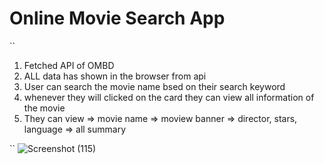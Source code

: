 # Online Movie Search App 
``
1) Fetched API of OMBD
2) ALL data has shown in the browser from api
3) User can search the movie name bsed on their search keyword
4) whenever they will clicked on the card they can view all information of the movie
5) They can view
   => movie name
   => moview banner
   => director, stars, language
   => all summary

``
![Screenshot (115)](https://github.com/Satyam9169/react-moview-search/assets/38384042/26da8c37-b5ec-4f4c-bb95-7e0641920f8f)




